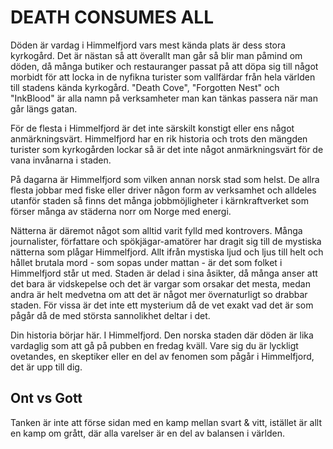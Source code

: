 # DEATH CONSUMES ALL

Döden är vardag i Himmelfjord vars mest kända plats är dess stora kyrkogård. Det är nästan så att överallt man går så blir man påmind om döden, då många butiker och restauranger passat på att döpa sig till något morbidt för att locka in de nyfikna turister som vallfärdar från hela världen till stadens kända kyrkogård. "Death Cove", "Forgotten Nest" och "InkBlood" är alla namn på verksamheter man kan tänkas passera när man går längs gatan.

För de flesta i Himmelfjord är det inte särskilt konstigt eller ens något anmärkningsvärt. Himmelfjord har en rik historia och trots den mängden turister som kyrkogården lockar så är det inte något anmärkningsvärt för de vana invånarna i staden.

På dagarna är Himmelfjord som vilken annan norsk stad som helst. De allra flesta jobbar med fiske eller driver någon form av verksamhet och alldeles utanför staden så finns det många jobbmöjligheter i kärnkraftverket som förser många av städerna norr om Norge med energi.

Nätterna är däremot något som alltid varit fylld med kontrovers. Många journalister, författare och spökjägar-amatörer har dragit sig till de mystiska nätterna som plågar Himmelfjord. Allt ifrån mystiska ljud och ljus till helt och hållet brutala mord - som sopas under mattan - är det som folket i Himmelfjord står ut med. Staden är delad i sina åsikter, då många anser att det bara är vidskepelse och det är vargar som orsakar det mesta, medan andra är helt medvetna om att det är något mer övernaturligt so drabbar staden. För vissa är det inte ett mysterium då de vet exakt vad det är som pågår då de med största sannolikhet deltar i det.

Din historia börjar här. I Himmelfjord. Den norska staden där döden är lika vardaglig som att gå på pubben en fredag kväll. Vare sig du är lyckligt ovetandes, en skeptiker eller en del av fenomen som pågår i Himmelfjord, det är upp till dig.

## Ont vs Gott

Tanken är inte att förse sidan med en kamp mellan svart & vitt, istället är allt en kamp om grått, där alla varelser är en del av balansen i världen.
